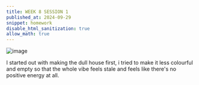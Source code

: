 ```yaml
---
title: WEEK 8 SESSION 1
published_at: 2024-09-29
snippet: homework
disable_html_sanitization: true
allow_math: true
---
```


![image](dull.jpg)

I started out with making the dull house first, i tried to make it less colourful and empty so that the whole vibe feels stale and feels like there's no positive energy at all.